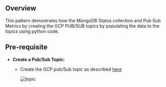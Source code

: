 ## Overview
   This pattern demostrates how the MongoDB Status collection and Pub Sub Metrics by creating the GCP PUB/SUB topics by populating the data to the topics using python code.

## Pre-requisite
- **Create a Pub/Sub Topic:**
  * Create the GCP pub/Sub topic as described [here](https://cloud.google.com/pubsub/docs/create-topic#create_a_topic_2)

    ![topic](https://github.com/mongodb-partners/MongoDb-BigQuery-Workshops/assets/109083730/d46163c7-78e4-44be-8d3e-b5d12d7e9ae2)

